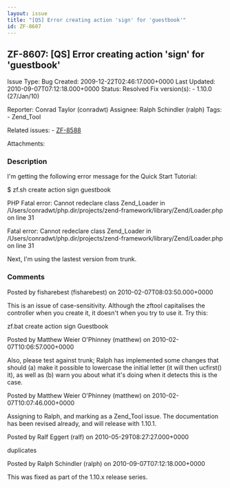```yaml
---
layout: issue
title: "[QS] Error creating action 'sign' for 'guestbook'"
id: ZF-8607
---
```


ZF-8607: [QS] Error creating action 'sign' for 'guestbook'
----------------------------------------------------------

 Issue Type: Bug Created: 2009-12-22T02:46:17.000+0000 Last Updated: 2010-09-07T07:12:18.000+0000 Status: Resolved Fix version(s): - 1.10.0 (27/Jan/10)
 
 Reporter:  Conrad Taylor (conradwt)  Assignee:  Ralph Schindler (ralph)  Tags: - Zend\_Tool
 
 Related issues: - [ZF-8588](/issues/browse/ZF-8588)
 
 Attachments: 
### Description

I'm getting the following error message for the Quick Start Tutorial:

$ zf.sh create action sign guestbook

PHP Fatal error: Cannot redeclare class Zend\_Loader in /Users/conradwt/php.dir/projects/zend-framework/library/Zend/Loader.php on line 31

Fatal error: Cannot redeclare class Zend\_Loader in /Users/conradwt/php.dir/projects/zend-framework/library/Zend/Loader.php on line 31

Next, I'm using the lastest version from trunk.

 

 

### Comments

Posted by fisharebest (fisharebest) on 2010-02-07T08:03:50.000+0000

This is an issue of case-sensitivity. Although the zftool capitalises the controller when you create it, it doesn't when you try to use it. Try this:

zf.bat create action sign Guestbook

 

 

Posted by Matthew Weier O'Phinney (matthew) on 2010-02-07T10:06:57.000+0000

Also, please test against trunk; Ralph has implemented some changes that should (a) make it possible to lowercase the initial letter (it will then ucfirst() it), as well as (b) warn you about what it's doing when it detects this is the case.

 

 

Posted by Matthew Weier O'Phinney (matthew) on 2010-02-07T10:07:46.000+0000

Assigning to Ralph, and marking as a Zend\_Tool issue. The documentation has been revised already, and will release with 1.10.1.

 

 

Posted by Ralf Eggert (ralf) on 2010-05-29T08:27:27.000+0000

duplicates

 

 

Posted by Ralph Schindler (ralph) on 2010-09-07T07:12:18.000+0000

This was fixed as part of the 1.10.x release series.

 

 